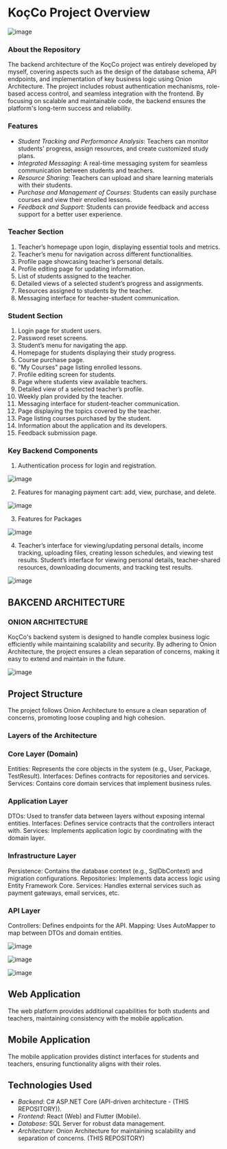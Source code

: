 # KoçCo Project Overview

![image](https://github.com/user-attachments/assets/8ebf250f-0b09-45ec-806a-e9587d8b9c39)


### About the Repository
The backend architecture of the KoçCo project was entirely developed by myself, covering aspects such as the design of the database schema, API endpoints, and implementation of key business logic using Onion Architecture. The project includes robust authentication mechanisms, role-based access control, and seamless integration with the frontend. By focusing on scalable and maintainable code, the backend ensures the platform's long-term success and reliability.

### Features
- *Student Tracking and Performance Analysis*: Teachers can monitor students' progress, assign resources, and create customized study plans.
- *Integrated Messaging*: A real-time messaging system for seamless communication between students and teachers.
- *Resource Sharing*: Teachers can upload and share learning materials with their students.
- *Purchase and Management of Courses*: Students can easily purchase courses and view their enrolled lessons.
- *Feedback and Support*: Students can provide feedback and access support for a better user experience.


### Teacher Section
1. Teacher’s homepage upon login, displaying essential tools and metrics.
2. Teacher’s menu for navigation across different functionalities.
3. Profile page showcasing teacher’s personal details.
4. Profile editing page for updating information.
5. List of students assigned to the teacher.
6. Detailed views of a selected student’s progress and assignments.
7. Resources assigned to students by the teacher.
8. Messaging interface for teacher-student communication.

### Student Section
1. Login page for student users.
2. Password reset screens.
3. Student’s menu for navigating the app.
4. Homepage for students displaying their study progress.
5. Course purchase page.
6. "My Courses" page listing enrolled lessons.
7. Profile editing screen for students.
8. Page where students view available teachers.
9. Detailed view of a selected teacher’s profile.
10. Weekly plan provided by the teacher.
11. Messaging interface for student-teacher communication.
12. Page displaying the topics covered by the teacher.
13. Page listing courses purchased by the student.
14. Information about the application and its developers.
15. Feedback submission page.

### Key Backend Components
1. Authentication process for login and registration.

![image](https://github.com/user-attachments/assets/e22b7a63-3ebc-4413-b712-f0b1075239bf)



2. Features for managing payment cart: add, view, purchase, and delete.

![image](https://github.com/user-attachments/assets/4ff239c9-635a-40aa-b8b0-e708816c5183)


3. Features for Packages

![image](https://github.com/user-attachments/assets/1b144ad6-69d0-4e70-acb8-74a0794aef96)


4. Teacher’s interface for viewing/updating personal details, income tracking, uploading files, creating lesson schedules, and viewing test results.
 Student’s interface for viewing personal details, teacher-shared resources, downloading documents, and tracking test results.

![image](https://github.com/user-attachments/assets/58b59620-4ece-4cfd-97c5-7f5f8c1c0528)


## BAKCEND ARCHITECTURE
### ONION ARCHITECTURE
KoçCo's backend system is designed to handle complex business logic efficiently while maintaining scalability and security. By adhering to Onion Architecture,
the project ensures a clean separation of concerns, making it easy to extend and maintain in the future. 

![image](https://github.com/user-attachments/assets/26ebca7c-dbe1-4a0e-9c10-ff059bcd4c77)


## Project Structure

The project follows Onion Architecture to ensure a clean separation of concerns, promoting loose coupling and high cohesion.

### Layers of the Architecture

### Core Layer (Domain)
Entities: Represents the core objects in the system (e.g., User, Package, TestResult).
Interfaces: Defines contracts for repositories and services.
Services: Contains core domain services that implement business rules.

### Application Layer
DTOs: Used to transfer data between layers without exposing internal entities.
Interfaces: Defines service contracts that the controllers interact with.
Services: Implements application logic by coordinating with the domain layer.

### Infrastructure Layer
Persistence: Contains the database context (e.g., SqlDbContext) and migration configurations.
Repositories: Implements data access logic using Entity Framework Core.
Services: Handles external services such as payment gateways, email services, etc.

### API Layer
Controllers: Defines endpoints for the API.
Mapping: Uses AutoMapper to map between DTOs and domain entities.

![image](https://github.com/user-attachments/assets/e82a6d03-8841-4dad-b8c9-e1f3567b800c)

![image](https://github.com/user-attachments/assets/bdd525c7-c1cd-4d7c-9802-b8dacf547dc0)

![image](https://github.com/user-attachments/assets/f094bfe5-ed83-463e-b510-ef55c710c941)



## Web Application
The web platform provides additional capabilities for both students and teachers, maintaining consistency with the mobile application.
## Mobile Application
The mobile application provides distinct interfaces for students and teachers, ensuring functionality aligns with their roles.


## Technologies Used
- *Backend*: C# ASP.NET Core (API-driven architecture -  (THIS REPOSITORY)).
- *Frontend*: React (Web) and Flutter (Mobile).
- *Database*: SQL Server for robust data management.
- *Architecture*: Onion Architecture for maintaining scalability and separation of concerns. (THIS REPOSITORY)
